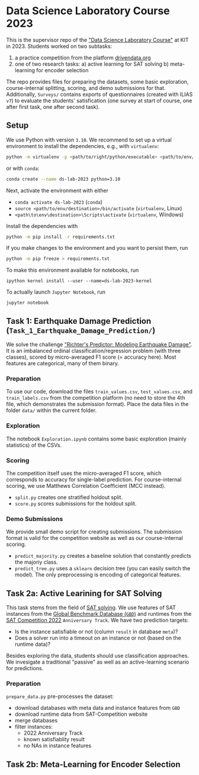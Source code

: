 # Data Science Laboratory Course 2023

This is the supervisor repo of the ["Data Science Laboratory Course"](https://dbis.ipd.kit.edu/3211_3244.php) at KIT in 2023.
Students worked on two subtasks:

1) a practice competition from the platform [drivendata.org](https://www.drivendata.org/)
2) one of two research tasks:
  a) active learning for SAT solving
  b) meta-learning for encoder selection

The repo provides files for preparing the datasets, some basic exploration, course-internal splitting, scoring, and demo submissions for that.
Additionally, `Surveys/` contains exports of questionnaires (created with ILIAS `v7`) to evaluate the students' satisfication
(one survey at start of course, one after first task, one after second task).

## Setup

We use Python with version `3.10`.
We recommend to set up a virtual environment to install the dependencies, e.g., with `virtualenv`:

```bash
python -m virtualenv -p <path/to/right/python/executable> <path/to/env/destination>
```

or with `conda`:

```bash
conda create --name ds-lab-2023 python=3.10
```

Next, activate the environment with either

- `conda activate ds-lab-2023` (`conda`)
- `source <path/to/env/destination>/bin/activate` (`virtualenv`, Linux)
- `<path\to\env\destination>\Scripts\activate` (`virtualenv`, Windows)

Install the dependencies with

```bash
python -m pip install -r requirements.txt
```

If you make changes to the environment and you want to persist them, run

```bash
python -m pip freeze > requirements.txt
```

To make this environment available for notebooks, run

```
ipython kernel install --user --name=ds-lab-2023-kernel
```

To actually launch `Jupyter Notebook`, run

```
jupyter notebook
```

## Task 1: Earthquake Damage Prediction (`Task_1_Earthquake_Damage_Prediction/`)

We solve the challenge ["Richter's Predictor: Modeling Earthquake Damage"](https://www.drivendata.org/competitions/57/nepal-earthquake/).
It is an imbalanced ordinal classification/regression problem (with three classes), scored by micro-averaged F1 score (= accuracy here).
Most features are categorical, many of them binary.

### Preparation

To use our code, download the files `train_values.csv`, `test_values.csv`, and `train_labels.csv`
from the competition platform (no need to store the 4th file, which demonstrates the submission format).
Place the data files in the folder `data/` within the current folder.

### Exploration

The notebook `Exploration.ipynb` contains some basic exploration (mainly statistics) of the CSVs.

### Scoring

The competition itself uses the micro-averaged F1 score, which corresponds to accuracy for single-label prediction.
For course-internal scoring, we use Matthews Correlation Coefficient (MCC instead).

- `split.py` creates one stratified holdout split.
- `score.py` scores submissions for the holdout split.

### Demo Submissions

We provide small demo script for creating submissions.
The submission format is valid for the competition website as well as our course-internal scoring.

- `predict_majority.py` creates a baseline solution that constantly predicts the majoriy class.
- `predict_tree.py` uses a `sklearn` decision tree (you can easily switch the model).
  The only preprocessing is encoding of categorical features.

## Task 2a: Active Learining for SAT Solving

This task stems from the field of [SAT solving](https://en.wikipedia.org/wiki/Boolean_satisfiability_problem).
We use features of SAT instances from the [Global Benchmark Database (`GBD`)](https://gbd.iti.kit.edu/)
and runtimes from the [SAT Competition 2022](https://satcompetition.github.io/2022/) `Anniversary Track`.
We have two prediction targets:

- Is the instance satisfiable or not (column `result` in database `meta`)?
- Does a solver run into a timeout on an instance or not (based on the runtime data)?

Besides exploring the data, students should use classification approaches.
We invesigate a traditional "passive" as well as an active-learning scenario for predictions.

### Preparation

`prepare_data.py` pre-processes the dataset:

- download databases with meta data and instance features from `GBD`
- download runtime data from SAT-Competition website
- merge databases
- filter instances:
  - 2022 Anniversary Track
  - known satisfiablity result
  - no NAs in instance features

## Task 2b: Meta-Learning for Encoder Selection

